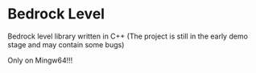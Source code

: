 # Bedrock Level

Bedrock level library written in C++
(The project is still in the early demo stage and may contain some bugs)

Only on Mingw64!!!